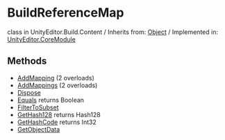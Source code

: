 # BuildReferenceMap
class in UnityEditor.Build.Content
 / Inherits from: <a href="https://docs.unity3d.com/6000.2/Documentation/ScriptReference/Object.html">Object</a> / Implemented in: <a href="https://docs.unity3d.com/6000.2/Documentation/ScriptReference/UnityEditor.CoreModule.html">UnityEditor.CoreModule</a>

## Methods
- <a href="https://docs.unity3d.com/6000.2/Documentation/ScriptReference/BuildReferenceMap.AddMapping.html">AddMapping</a> (2 overloads)
- <a href="https://docs.unity3d.com/6000.2/Documentation/ScriptReference/BuildReferenceMap.AddMappings.html">AddMappings</a> (2 overloads)
- <a href="https://docs.unity3d.com/6000.2/Documentation/ScriptReference/BuildReferenceMap.Dispose.html">Dispose</a>
- <a href="https://docs.unity3d.com/6000.2/Documentation/ScriptReference/BuildReferenceMap.Equals.html">Equals</a> returns Boolean
- <a href="https://docs.unity3d.com/6000.2/Documentation/ScriptReference/BuildReferenceMap.FilterToSubset.html">FilterToSubset</a>
- <a href="https://docs.unity3d.com/6000.2/Documentation/ScriptReference/BuildReferenceMap.GetHash128.html">GetHash128</a> returns Hash128
- <a href="https://docs.unity3d.com/6000.2/Documentation/ScriptReference/BuildReferenceMap.GetHashCode.html">GetHashCode</a> returns Int32
- <a href="https://docs.unity3d.com/6000.2/Documentation/ScriptReference/BuildReferenceMap.GetObjectData.html">GetObjectData</a>
